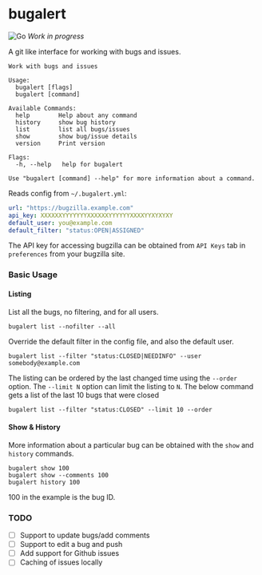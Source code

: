 # bugalert

![Go](https://github.com/fossix/bugalert/workflows/Go/badge.svg?branch=master)
_Work in progress_

A git like interface for working with bugs and issues.

```
Work with bugs and issues

Usage:
  bugalert [flags]
  bugalert [command]

Available Commands:
  help        Help about any command
  history     show bug history
  list        list all bugs/issues
  show        show bug/issue details
  version     Print version

Flags:
  -h, --help   help for bugalert

Use "bugalert [command] --help" for more information about a command.

```

Reads config from `~/.bugalert.yml`:

```yaml
url: "https://bugzilla.example.com"
api_key: XXXXXXYYYYYYYXXXXXXYYYYYYXXXXYYXYXYXY
default_user: you@example.com
default_filter: "status:OPEN|ASSIGNED"
```

The API key for accessing bugzilla can be obtained from `API Keys` tab in
`preferences` from your bugzilla site.

### Basic Usage

#### Listing
List all the bugs, no filtering, and for all users.

```
bugalert list --nofilter --all
```

Override the default filter in the config file, and also the default user.

```
bugalert list --filter "status:CLOSED|NEEDINFO" --user somebody@example.com
```

The listing can be ordered by the last changed time using the `--order`
option. The `--limit N` option can limit the listing to `N`. The below command
gets a list of the last 10 bugs that were closed


```
bugalert list --filter "status:CLOSED" --limit 10 --order
```

#### Show & History
More information about a particular bug can be obtained with the `show` and
`history` commands.

```
bugalert show 100
bugalert show --comments 100
bugalert history 100
```

100 in the example is the bug ID.


### TODO
- [ ] Support to update bugs/add comments
- [ ] Support to edit a bug and push
- [ ] Add support for Github issues
- [ ] Caching of issues locally
